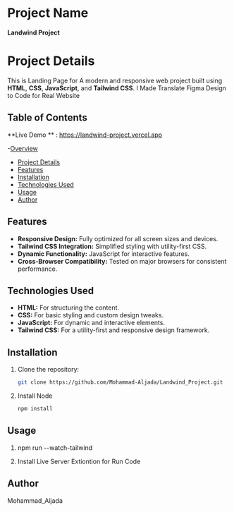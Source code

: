 # Project Name

**Landwind Project**

# Project Details
This is Landing Page for A modern and responsive web project built using **HTML**, **CSS**, **JavaScript**, and **Tailwind CSS**. I Made Translate Figma Design to Code for Real Website
## Table of Contents
**Live Demo ** : https://landwind-project.vercel.app 

-[Overview](#overview)

- [Project Details](#technologies)
- [Features](#features)
- [Installation](#installation)
- [Technologies Used](#technologies)
- [Usage](#usage)
- [Author](#author)

## Features
- **Responsive Design:** Fully optimized for all screen sizes and devices.  
- **Tailwind CSS Integration:** Simplified styling with utility-first CSS.  
- **Dynamic Functionality:** JavaScript for interactive features.  
- **Cross-Browser Compatibility:** Tested on major browsers for consistent performance.  

## Technologies Used
- **HTML:** For structuring the content.  
- **CSS:** For basic styling and custom design tweaks.  
- **JavaScript:** For dynamic and interactive elements.  
- **Tailwind CSS:** For a utility-first and responsive design framework.  

## Installation
1. Clone the repository:  
   ```bash
   git clone https://github.com/Mohammad-Aljada/Landwind_Project.git

2. Install Node 
   ```bash
   npm install
   ```

## Usage
1.  npm run --watch-tailwind

2. Install Live Server Extiontion for Run Code

## Author
Mohammad_Aljada
